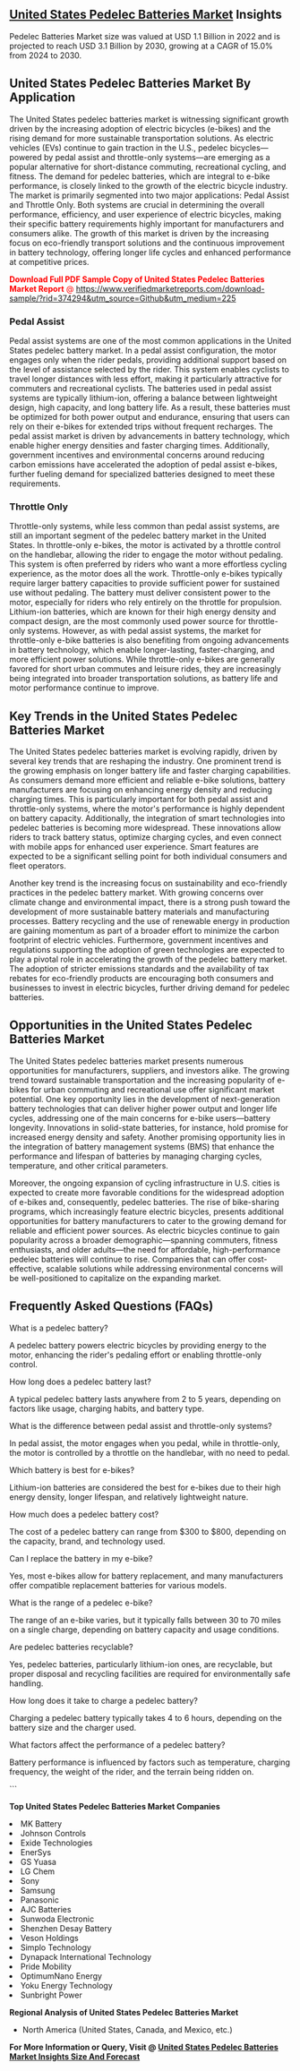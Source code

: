 <h2><a href="https://www.verifiedmarketreports.com/download-sample/?rid=374294&amp;utm_source=Github&amp;utm_medium=225" target="_blank">United States Pedelec Batteries Market</a> Insights</h2><p>Pedelec Batteries Market size was valued at USD 1.1 Billion in 2022 and is projected to reach USD 3.1 Billion by 2030, growing at a CAGR of 15.0% from 2024 to 2030.</p><p> <h2>United States Pedelec Batteries Market By Application</h2> <p>The United States pedelec batteries market is witnessing significant growth driven by the increasing adoption of electric bicycles (e-bikes) and the rising demand for more sustainable transportation solutions. As electric vehicles (EVs) continue to gain traction in the U.S., pedelec bicycles—powered by pedal assist and throttle-only systems—are emerging as a popular alternative for short-distance commuting, recreational cycling, and fitness. The demand for pedelec batteries, which are integral to e-bike performance, is closely linked to the growth of the electric bicycle industry. The market is primarily segmented into two major applications: Pedal Assist and Throttle Only. Both systems are crucial in determining the overall performance, efficiency, and user experience of electric bicycles, making their specific battery requirements highly important for manufacturers and consumers alike. The growth of this market is driven by the increasing focus on eco-friendly transport solutions and the continuous improvement in battery technology, offering longer life cycles and enhanced performance at competitive prices. <p><span class=""><span style="color: #ff0000;"><strong>Download Full PDF Sample Copy of United States Pedelec Batteries Market Report</strong> @ </span><a href="https://www.verifiedmarketreports.com/download-sample/?rid=374294&amp;utm_source=Github&amp;utm_medium=225" target="_blank">https://www.verifiedmarketreports.com/download-sample/?rid=374294&amp;utm_source=Github&amp;utm_medium=225</a></span></p></p> <h3>Pedal Assist</h3> <p>Pedal assist systems are one of the most common applications in the United States pedelec battery market. In a pedal assist configuration, the motor engages only when the rider pedals, providing additional support based on the level of assistance selected by the rider. This system enables cyclists to travel longer distances with less effort, making it particularly attractive for commuters and recreational cyclists. The batteries used in pedal assist systems are typically lithium-ion, offering a balance between lightweight design, high capacity, and long battery life. As a result, these batteries must be optimized for both power output and endurance, ensuring that users can rely on their e-bikes for extended trips without frequent recharges. The pedal assist market is driven by advancements in battery technology, which enable higher energy densities and faster charging times. Additionally, government incentives and environmental concerns around reducing carbon emissions have accelerated the adoption of pedal assist e-bikes, further fueling demand for specialized batteries designed to meet these requirements. <h3>Throttle Only</h3> <p>Throttle-only systems, while less common than pedal assist systems, are still an important segment of the pedelec battery market in the United States. In throttle-only e-bikes, the motor is activated by a throttle control on the handlebar, allowing the rider to engage the motor without pedaling. This system is often preferred by riders who want a more effortless cycling experience, as the motor does all the work. Throttle-only e-bikes typically require larger battery capacities to provide sufficient power for sustained use without pedaling. The battery must deliver consistent power to the motor, especially for riders who rely entirely on the throttle for propulsion. Lithium-ion batteries, which are known for their high energy density and compact design, are the most commonly used power source for throttle-only systems. However, as with pedal assist systems, the market for throttle-only e-bike batteries is also benefiting from ongoing advancements in battery technology, which enable longer-lasting, faster-charging, and more efficient power solutions. While throttle-only e-bikes are generally favored for short urban commutes and leisure rides, they are increasingly being integrated into broader transportation solutions, as battery life and motor performance continue to improve. <h2>Key Trends in the United States Pedelec Batteries Market</h2> <p>The United States pedelec batteries market is evolving rapidly, driven by several key trends that are reshaping the industry. One prominent trend is the growing emphasis on longer battery life and faster charging capabilities. As consumers demand more efficient and reliable e-bike solutions, battery manufacturers are focusing on enhancing energy density and reducing charging times. This is particularly important for both pedal assist and throttle-only systems, where the motor's performance is highly dependent on battery capacity. Additionally, the integration of smart technologies into pedelec batteries is becoming more widespread. These innovations allow riders to track battery status, optimize charging cycles, and even connect with mobile apps for enhanced user experience. Smart features are expected to be a significant selling point for both individual consumers and fleet operators. <p>Another key trend is the increasing focus on sustainability and eco-friendly practices in the pedelec battery market. With growing concerns over climate change and environmental impact, there is a strong push toward the development of more sustainable battery materials and manufacturing processes. Battery recycling and the use of renewable energy in production are gaining momentum as part of a broader effort to minimize the carbon footprint of electric vehicles. Furthermore, government incentives and regulations supporting the adoption of green technologies are expected to play a pivotal role in accelerating the growth of the pedelec battery market. The adoption of stricter emissions standards and the availability of tax rebates for eco-friendly products are encouraging both consumers and businesses to invest in electric bicycles, further driving demand for pedelec batteries. <h2>Opportunities in the United States Pedelec Batteries Market</h2> <p>The United States pedelec batteries market presents numerous opportunities for manufacturers, suppliers, and investors alike. The growing trend toward sustainable transportation and the increasing popularity of e-bikes for urban commuting and recreational use offer significant market potential. One key opportunity lies in the development of next-generation battery technologies that can deliver higher power output and longer life cycles, addressing one of the main concerns for e-bike users—battery longevity. Innovations in solid-state batteries, for instance, hold promise for increased energy density and safety. Another promising opportunity lies in the integration of battery management systems (BMS) that enhance the performance and lifespan of batteries by managing charging cycles, temperature, and other critical parameters. <p>Moreover, the ongoing expansion of cycling infrastructure in U.S. cities is expected to create more favorable conditions for the widespread adoption of e-bikes and, consequently, pedelec batteries. The rise of bike-sharing programs, which increasingly feature electric bicycles, presents additional opportunities for battery manufacturers to cater to the growing demand for reliable and efficient power sources. As electric bicycles continue to gain popularity across a broader demographic—spanning commuters, fitness enthusiasts, and older adults—the need for affordable, high-performance pedelec batteries will continue to rise. Companies that can offer cost-effective, scalable solutions while addressing environmental concerns will be well-positioned to capitalize on the expanding market. <h2>Frequently Asked Questions (FAQs)</h2> <p>What is a pedelec battery?</p> <p>A pedelec battery powers electric bicycles by providing energy to the motor, enhancing the rider's pedaling effort or enabling throttle-only control.</p> <p>How long does a pedelec battery last?</p> <p>A typical pedelec battery lasts anywhere from 2 to 5 years, depending on factors like usage, charging habits, and battery type.</p> <p>What is the difference between pedal assist and throttle-only systems?</p> <p>In pedal assist, the motor engages when you pedal, while in throttle-only, the motor is controlled by a throttle on the handlebar, with no need to pedal.</p> <p>Which battery is best for e-bikes?</p> <p>Lithium-ion batteries are considered the best for e-bikes due to their high energy density, longer lifespan, and relatively lightweight nature.</p> <p>How much does a pedelec battery cost?</p> <p>The cost of a pedelec battery can range from $300 to $800, depending on the capacity, brand, and technology used.</p> <p>Can I replace the battery in my e-bike?</p> <p>Yes, most e-bikes allow for battery replacement, and many manufacturers offer compatible replacement batteries for various models.</p> <p>What is the range of a pedelec e-bike?</p> <p>The range of an e-bike varies, but it typically falls between 30 to 70 miles on a single charge, depending on battery capacity and usage conditions.</p> <p>Are pedelec batteries recyclable?</p> <p>Yes, pedelec batteries, particularly lithium-ion ones, are recyclable, but proper disposal and recycling facilities are required for environmentally safe handling.</p> <p>How long does it take to charge a pedelec battery?</p> <p>Charging a pedelec battery typically takes 4 to 6 hours, depending on the battery size and the charger used.</p> <p>What factors affect the performance of a pedelec battery?</p> <p>Battery performance is influenced by factors such as temperature, charging frequency, the weight of the rider, and the terrain being ridden on.</p> ```</p><p><strong>Top United States Pedelec Batteries Market Companies</strong></p><div data-test-id=""><p><li>MK Battery</li><li> Johnson Controls</li><li> Exide Technologies</li><li> EnerSys</li><li> GS Yuasa</li><li> LG Chem</li><li> Sony</li><li> Samsung</li><li> Panasonic</li><li> AJC Batteries</li><li> Sunwoda Electronic</li><li> Shenzhen Desay Battery</li><li> Veson Holdings</li><li> Simplo Technology</li><li> Dynapack International Technology</li><li> Pride Mobility</li><li> OptimumNano Energy</li><li> Yoku Energy Technology</li><li> Sunbright Power</li></p><div><strong>Regional Analysis of&nbsp;United States Pedelec Batteries Market</strong></div><ul><li dir="ltr"><p dir="ltr">North America&nbsp;(United States, Canada, and Mexico, etc.)</p></li></ul><p><strong>For More Information or Query, Visit @&nbsp;</strong><strong><a href="https://www.verifiedmarketreports.com/product/pedelec-batteries-market/?utm_source=Github&amp;utm_medium=225" target="_blank">United States Pedelec Batteries Market Insights Size And Forecast</a></strong></p></div>
